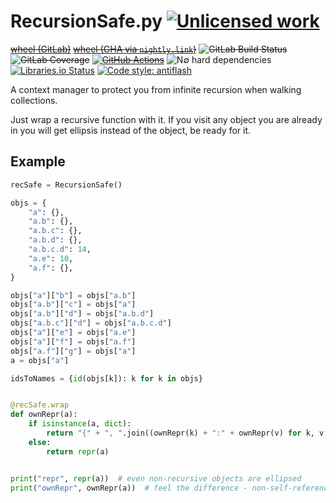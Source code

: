 RecursionSafe.py [![Unlicensed work](https://raw.githubusercontent.com/unlicense/unlicense.org/master/static/favicon.png)](https://unlicense.org/)
================================
~~[wheel (GitLab)](https://gitlab.com/KOLANICH/RecursionSafe.py/-/jobs/artifacts/master/raw/dist/RecursionSafe-0.CI-py3-none-any.whl?job=build)~~
~~[wheel (GHA via `nightly.link`)](https://nightly.link/KOLANICH-libs/RecursionSafe.py/workflows/CI/master/RecursionSafe-0.CI-py3-none-any.whl)~~
~~![GitLab Build Status](https://gitlab.com/KOLANICH/RecursionSafe.py/badges/master/pipeline.svg)~~
~~![GitLab Coverage](https://gitlab.com/KOLANICH/RecursionSafe.py/badges/master/coverage.svg)~~
~~[![GitHub Actions](https://github.com/KOLANICH-libs/RecursionSafe.py/workflows/CI/badge.svg)](https://github.com/KOLANICH-libs/RecursionSafe.py/actions/)~~
![N∅ hard dependencies](https://shields.io/badge/-N∅_Ъ_deps!-0F0)
[![Libraries.io Status](https://img.shields.io/librariesio/github/KOLANICH-libs/RecursionSafe.py.svg)](https://libraries.io/github/KOLANICH-libs/RecursionSafe.py)
[![Code style: antiflash](https://img.shields.io/badge/code%20style-antiflash-FFF.svg)](https://codeberg.org/KOLANICH-tools/antiflash.py)

A context manager to protect you from infinite recursion when walking collections.

Just wrap a recursive function with it. If you visit any object you are already in you will get ellipsis instead of the object, be ready for it.

Example
-------
```python
recSafe = RecursionSafe()

objs = {
	"a": {},
	"a.b": {},
	"a.b.c": {},
	"a.b.d": {},
	"a.b.c.d": 14,
	"a.e": 10,
	"a.f": {},
}

objs["a"]["b"] = objs["a.b"]
objs["a.b"]["c"] = objs["a"]
objs["a.b"]["d"] = objs["a.b.d"]
objs["a.b.c"]["d"] = objs["a.b.c.d"]
objs["a"]["e"] = objs["a.e"]
objs["a"]["f"] = objs["a.f"]
objs["a.f"]["g"] = objs["a"]
a = objs["a"]

idsToNames = {id(objs[k]): k for k in objs}


@recSafe.wrap
def ownRepr(a):
	if isinstance(a, dict):
		return "{" + ", ".join((ownRepr(k) + ":" + ownRepr(v) for k, v in a.items())) + "}"
	else:
		return repr(a)


print("repr", repr(a))  # even non-recursive objects are ellipsed
print("ownRepr", ownRepr(a))  # feel the difference - non-self-referencing objects are not ellipsed
```

